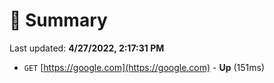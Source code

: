 # 📖 Summary
Last updated: **4/27/2022, 2:17:31 PM**

- `GET` [https://google.com](https://google.com) - **Up** (151ms)
